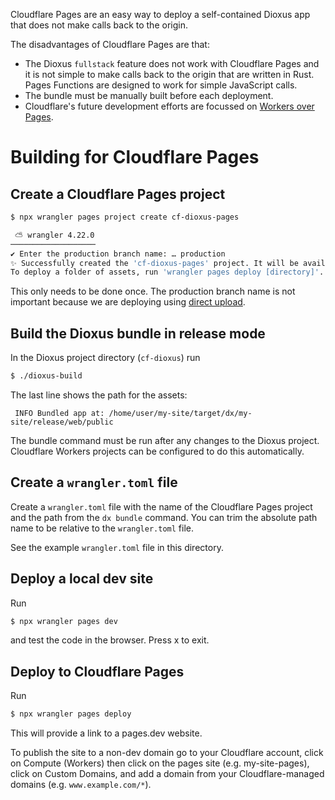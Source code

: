 Cloudflare Pages are an easy way to deploy a self-contained Dioxus app that does
not make calls back to the origin.

The disadvantages of Cloudflare Pages are that:
- The Dioxus `fullstack` feature does not work with Cloudflare Pages and it is
not simple to make calls back to the origin that are written in Rust.
Pages Functions are designed to work for simple JavaScript calls.
- The bundle must be manually built before each deployment.
- Cloudflare's future development efforts are focussed on
[Workers over Pages](https://developers.cloudflare.com/workers/static-assets/migration-guides/migrate-from-pages/).

# Building for Cloudflare Pages

## Create a Cloudflare Pages project

```sh
$ npx wrangler pages project create cf-dioxus-pages

 ⛅️ wrangler 4.22.0
───────────────────
✔ Enter the production branch name: … production
✨ Successfully created the 'cf-dioxus-pages' project. It will be available at https://cf-dioxus-pages-4ax.pages.dev/ once you create your first deployment.
To deploy a folder of assets, run 'wrangler pages deploy [directory]'.
```

This only needs to be done once. The production branch name is not important because we are deploying using [direct upload](https://developers.cloudflare.com/pages/get-started/direct-upload/).

## Build the Dioxus bundle in release mode

In the Dioxus project directory (`cf-dioxus`) run
```sh
$ ./dioxus-build
```

The last line shows the path for the assets:
```
 INFO Bundled app at: /home/user/my-site/target/dx/my-site/release/web/public
```

The bundle command must be run after any changes to the Dioxus project.
Cloudflare Workers projects can be configured to do this automatically.

## Create a `wrangler.toml` file

Create a `wrangler.toml` file with the name of the Cloudflare Pages project and
the path from the `dx bundle` command. You can trim the absolute path name to be
relative to the `wrangler.toml` file.

See the example `wrangler.toml` file in this directory.

## Deploy a local dev site

Run
```sh
$ npx wrangler pages dev
```
and test the code in the browser. Press x to exit.

## Deploy to Cloudflare Pages

Run
```sh
$ npx wrangler pages deploy
```

This will provide a link to a pages.dev website.

To publish the site to a non-dev domain go to your Cloudflare account, click on Compute (Workers) then click on the pages site (e.g. my-site-pages), click on Custom Domains, and add a domain from your Cloudflare-managed domains (e.g. `www.example.com/*`).
